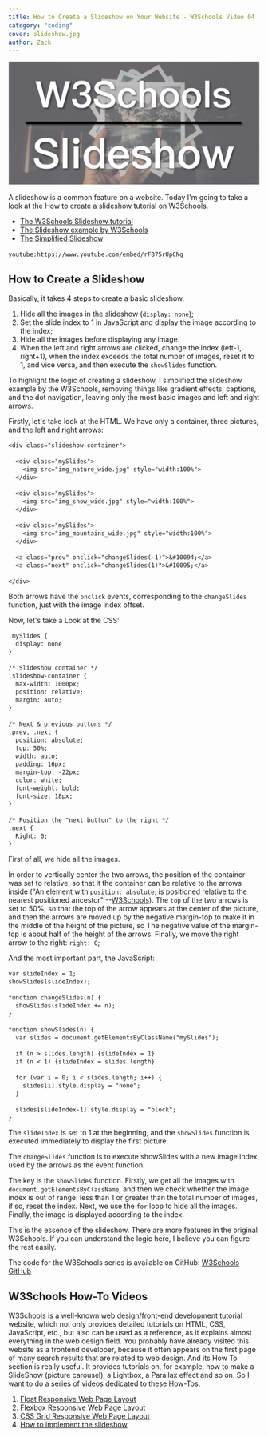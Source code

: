 ```yaml
---
title: How to Create a Slideshow on Your Website - W3Schools Video 04
category: "coding"
cover: slideshow.jpg
author: Zack
---
```


![slideshow](slideshow.jpg)

A slideshow is a common feature on a website. Today I'm going to take a look at the How to create a slideshow tutorial on W3Schools.

* [The W3Schools Slideshow tutorial](https://www.w3schools.com/howto/howto_js_slideshow.asp)
* [The Slideshow example by W3Schools](https://www.w3schools.com/howto/tryit.asp?filename=tryhow_js_slideshow)
* [The Simplified Slideshow](https://zacharychim.github.io/W3Schools/4_slideshow/)

`youtube:https://www.youtube.com/embed/rF875rUpCNg`

## How to Create a Slideshow

Basically, it takes 4 steps to create a basic slideshow.

1. Hide all the images in the slideshow (`display: none`);
2. Set the slide index to 1 in JavaScript and display the image according to the index;
3. Hide all the images before displaying any image.
4. When the left and right arrows are clicked, change the index (left-1, right+1), when the index exceeds the total number of images, reset it to 1, and vice versa, and then execute the `showSlides` function.

To highlight the logic of creating a slideshow, I simplified the slideshow example by the W3Schools, removing things like gradient effects, captions, and the dot navigation, leaving only the most basic images and left and right arrows.

Firstly, let's take look at the HTML. We have only a container, three pictures, and the left and right arrows:

```
<div class="slideshow-container">

  <div class="mySlides">
    <img src="img_nature_wide.jpg" style="width:100%">
  </div>

  <div class="mySlides">
    <img src="img_snow_wide.jpg" style="width:100%">
  </div>

  <div class="mySlides">
    <img src="img_mountains_wide.jpg" style="width:100%">
  </div>

  <a class="prev" onclick="changeSlides(-1)">&#10094;</a>
  <a class="next" onclick="changeSlides(1)">&#10095;</a>

</div>
```

Both arrows have the `onclick` events, corresponding to the `changeSlides` function, just with the image index offset.

Now, let's take a Look at the CSS:

```
.mySlides {
  display: none
}

/* Slideshow container */
.slideshow-container {
  max-width: 1000px;
  position: relative;
  margin: auto;
}

/* Next & previous buttons */
.prev, .next {
  position: absolute;
  top: 50%;
  width: auto;
  padding: 16px;
  margin-top: -22px;
  color: white;
  font-weight: bold;
  font-size: 18px;
}

/* Position the "next button" to the right */
.next {
  Right: 0;
}
```

First of all, we hide all the images.

In order to vertically center the two arrows, the position of the container was set to relative, so that it the container can be relative to the arrows inside ("An element with `position: absolute`; is positioned relative to the nearest positioned ancestor" --[W3Schools](https://www.w3schools.com/css/css_positioning.asp)). The `top` of the two arrows is set to 50%, so that the top of the arrow appears at the center of the picture, and then the arrows are moved up by the negative margin-top to make it in the middle of the height of the picture, so The negative value of the margin-top is about half of the height of the arrows. Finally, we move the right arrow to the right: `right: 0`;

And the most important part, the JavaScript:

```
var slideIndex = 1;
showSlides(slideIndex);

function changeSlides(n) {
  showSlides(slideIndex += n);
}

function showSlides(n) {
  var slides = document.getElementsByClassName("mySlides");
  
  if (n > slides.length) {slideIndex = 1}
  if (n < 1) {slideIndex = slides.length}
  
  for (var i = 0; i < slides.length; i++) {
    slides[i].style.display = "none";
  }

  slides[slideIndex-1].style.display = "block";
}
```

The `slideIndex` is set to 1 at the beginning, and the `showSlides` function is executed immediately to display the first picture.

The `changeSlides` function is to execute showSlides with a new image index, used by the arrows as the event function.

The key is the `showSlides` function. Firstly, we get all the images with `document.getElementsByClassName`, and then we check whether the image index is out of range: less than 1 or greater than the total number of images, if so, reset the index. Next, we use the `for` loop to hide all the images. Finally, the image is displayed according to the index.

This is the essence of the slideshow. There are more features in the original W3Schools. If you can understand the logic here, I believe you can  figure the rest easily.

The code for the W3Schools series is available on GitHub: [W3Schools GitHub](https://github.com/ZacharyChim/W3Schools)

## W3Schools How-To Videos

W3Schools is a well-known web design/front-end development tutorial website, which not only provides detailed tutorials on HTML, CSS, JavaScript, etc., but also can be used as a reference, as it explains almost everything in the web design field. You probably have already visited this website as a frontend developer, because it often appears on the first page of many search results that are related to web design. And its How To section is really useful. It provides tutorials on, for example, how to make a SlideShow (picture carousel), a Lightbox, a Parallax effect and so on. So I want to do a series of videos dedicated to these How-Tos.

1. [Float Responsive Web Page Layout](https://zacklive.com/w3schools-web-layout/)
2. [Flexbox Responsive Web Page Layout](https://zacklive.com/w3schools-flex/)
3. [CSS Grid Responsive Web Page Layout](https://zacklive.com/w3schools-grid/)
4. [How to implement the slideshow](https://zacklive.com/w3schools-slideshow/)